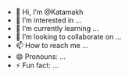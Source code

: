 - 👋 Hi, I’m @Katamakh
- 👀 I’m interested in ...
- 🌱 I’m currently learning ...
- 💞️ I’m looking to collaborate on ...
- 📫 How to reach me ...
- 😄 Pronouns: ...
- ⚡ Fun fact: ...

<!---
Katamakh/Katamakh is a ✨ special ✨ repository because its `README.md` (this file) appears on your GitHub profile.
You can click the Preview link to take a look at your changes.
--->
